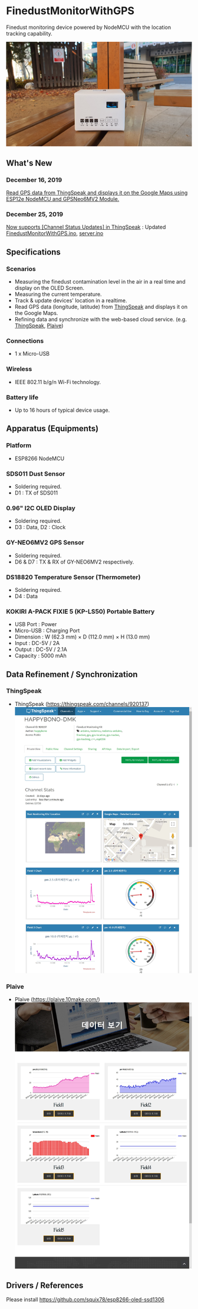 # FinedustMonitorWithGPS
Finedust monitoring device powered by NodeMCU with the location tracking capability.
  
![Final Product](20191126_082913.jpg)

## What's New
### December 16, 2019
[Read GPS data from ThingSpeak and displays it on the Google Maps using ESP12e NodeMCU and GPSNeo6MV2 Module.](https://github.com/happybono/FinedustMonitorWithGPS/blob/master/Maps/GoogleMaps.html "FinedustMonitorWithGPS/Maps/GoogleMaps.html")

### December 25, 2019
[Now supports [Channel Status Updates] in ThingSpeak](https://thingspeak.com/channels/920137) : Updated [FinedustMonitorWithGPS.ino](https://github.com/happybono/FinedustMonitorWithGPS/commit/d16a94cb5be8606c114e715d08e058f9a735077a "FinedustMonitorWithGPS.ino"), [server.ino](https://github.com/happybono/FinedustMonitorWithGPS/commit/3c3a89e9d8a4e45f591379dc96e2e7b67e15914d "server.ino")

## Specifications
### Scenarios
* Measuring the finedust contamination level in the air in a real time and display on the OLED Screen. 
* Measuring the current temperature.
* Track & update devices' location in a realtime.
* Read GPS data (longitude, latitude) from [ThingSpeak](https://thingspeak.com/channels/920137) and displays it on the Google Maps.
* Refining data and synchronize with the web-based cloud service. (e.g. [ThingSpeak](https://www.thingspeak.com/), [Plaive](https://plaive.10make.com/)) 

### Connections
* 1 x Micro-USB

### Wireless
* IEEE 802.11 b/g/n Wi-Fi technology.

### Battery life 
* Up to 16 hours of typical device usage.

## Apparatus (Equipments)
### Platform
* ESP8266 NodeMCU

### SDS011 Dust Sensor
* Soldering required.
* D1 : TX of SDS011

### 0.96" I2C OLED Display 
* Soldering required.
* D3 : Data, D2 : Clock

### GY-NEO6MV2 GPS Sensor
* Soldering required.
* D6 & D7 : TX & RX of GY-NEO6MV2 respectively.

### DS18820 Temperature Sensor (Thermometer)
* Soldering required.
* D4 : Data

### KOKIRI A-PACK FIXIE 5 (KP-LS50) Portable Battery
* USB Port : Power
* Micro-USB : Charging Port
* Dimension : W (62.3 mm) × D (112.0 mm) × H (13.0 mm)
* Input : DC-5V / 2A
* Output : DC-5V / 2.1A
* Capacity : 5000 mAh

## Data Refinement / Synchronization
### ThingSpeak
* ThingSpeak (https://thingspeak.com/channels/920137)
![ThingSpeak Screenshot](ThingSpeak.png)
  
### Plaive
* Plaive (https://plaive.10make.com/)
![Plaive Screenshot](Plaive.png)

## Drivers / References
Please install https://github.com/squix78/esp8266-oled-ssd1306
